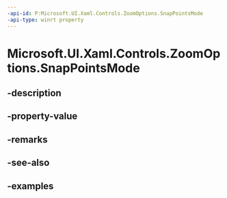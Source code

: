 ```yaml
---
-api-id: P:Microsoft.UI.Xaml.Controls.ZoomOptions.SnapPointsMode
-api-type: winrt property
---
```


# Microsoft.UI.Xaml.Controls.ZoomOptions.SnapPointsMode

<!--
public Microsoft.UI.Xaml.Controls.SnapPointsMode SnapPointsMode { get; set; }
-->


## -description

## -property-value

## -remarks

## -see-also

## -examples


